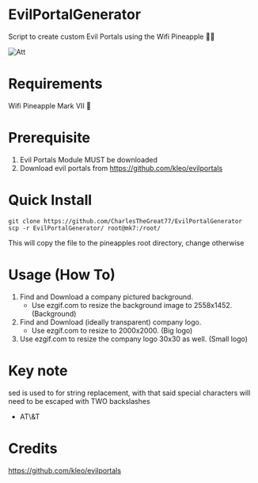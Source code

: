 # EvilPortalGenerator
Script to create custom Evil Portals using the Wifi Pineapple 🍍😈

![Att](https://user-images.githubusercontent.com/27988707/218283376-db765eb2-173b-4437-ae1d-421f3b450a82.jpeg)


# Requirements
Wifi Pineapple Mark VII 🍍

# Prerequisite
1. Evil Portals Module MUST be downloaded
2. Download evil portals from https://github.com/kleo/evilportals

# Quick Install
```
git clone https://github.com/CharlesTheGreat77/EvilPortalGenerator
scp -r EvilPortalGenerator/ root@mk7:/root/
```
This will copy the file to the pineapples root directory, change otherwise

# Usage (How To)
1. Find and Download a company pictured background.
   - Use ezgif.com to resize the background image to 2558x1452. (Background)
2. Find and Download (ideally transparent) company logo.
   - Use ezgif.com to resize to 2000x2000. (Big logo)
3. Use ezgif.com to resize the company logo 30x30 as well. (Small logo)

# Key note
sed is used to for string replacement, with that said special characters will need to be escaped with TWO backslashes
- AT\\\&T

# Credits
https://github.com/kleo/evilportals
